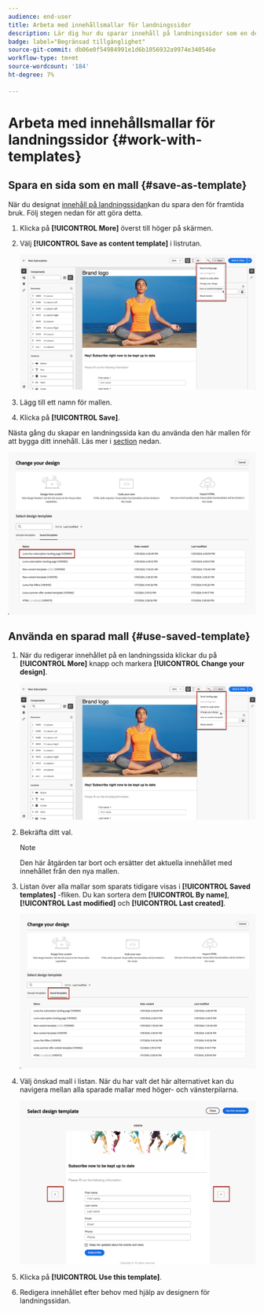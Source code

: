 ```yaml
---
audience: end-user
title: Arbeta med innehållsmallar för landningssidor
description: Lär dig hur du sparar innehåll på landningssidor som en designmall och återanvänder det i Campaign Web
badge: label="Begränsad tillgänglighet"
source-git-commit: db06e0f54984991e1d6b1056932a9974e340546e
workflow-type: tm+mt
source-wordcount: '184'
ht-degree: 7%

---
```


# Arbeta med innehållsmallar för landningssidor {#work-with-templates}

## Spara en sida som en mall {#save-as-template}

När du designat [innehåll på landningssidan](lp-content.md)kan du spara den för framtida bruk. Följ stegen nedan för att göra detta.

1. Klicka på **[!UICONTROL More]** överst till höger på skärmen.

1. Välj **[!UICONTROL Save as content template]** i listrutan.

   ![](assets/lp-save-as-template.png)

1. Lägg till ett namn för mallen.

1. Klicka på **[!UICONTROL Save]**.

Nästa gång du skapar en landningssida kan du använda den här mallen för att bygga ditt innehåll. Läs mer i [section](#use-saved-template) nedan.

![](assets/lp-saved-template.png)

## Använda en sparad mall {#use-saved-template}

<!--Not for GA?-->

1. När du redigerar innehållet på en landningssida klickar du på **[!UICONTROL More]** knapp och markera **[!UICONTROL Change your design]**.

   ![](assets/lp-change-your-design.png)

1. Bekräfta ditt val.

   >[!NOTE]
   >
   >Den här åtgärden tar bort och ersätter det aktuella innehållet med innehållet från den nya mallen.

1. Listan över alla mallar som sparats tidigare visas i **[!UICONTROL Saved templates]** -fliken. Du kan sortera dem **[!UICONTROL By name]**, **[!UICONTROL Last modified]** och **[!UICONTROL Last created]**.

   ![](assets/lp-saved-templates.png)

1. Välj önskad mall i listan. När du har valt det här alternativet kan du navigera mellan alla sparade mallar med höger- och vänsterpilarna.

   ![](assets/lp-select-saved-template.png)

1. Klicka på **[!UICONTROL Use this template]**.

1. Redigera innehållet efter behov med hjälp av designern för landningssidan.

<!--Primary page templates and subpage templates are managed separately, meaning that you cannot use a primary page template to create a subpage, and vice versa. TBC in Web user interface-->
